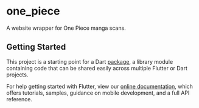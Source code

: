 # one_piece

A website wrapper for One Piece manga scans.

## Getting Started

This project is a starting point for a Dart
[package](https://flutter.dev/developing-packages/), a library module containing code that can be
shared easily across multiple Flutter or Dart projects.

For help getting started with Flutter, view our
[online documentation](https://flutter.dev/docs), which offers tutorials, samples, guidance on
mobile development, and a full API reference.
